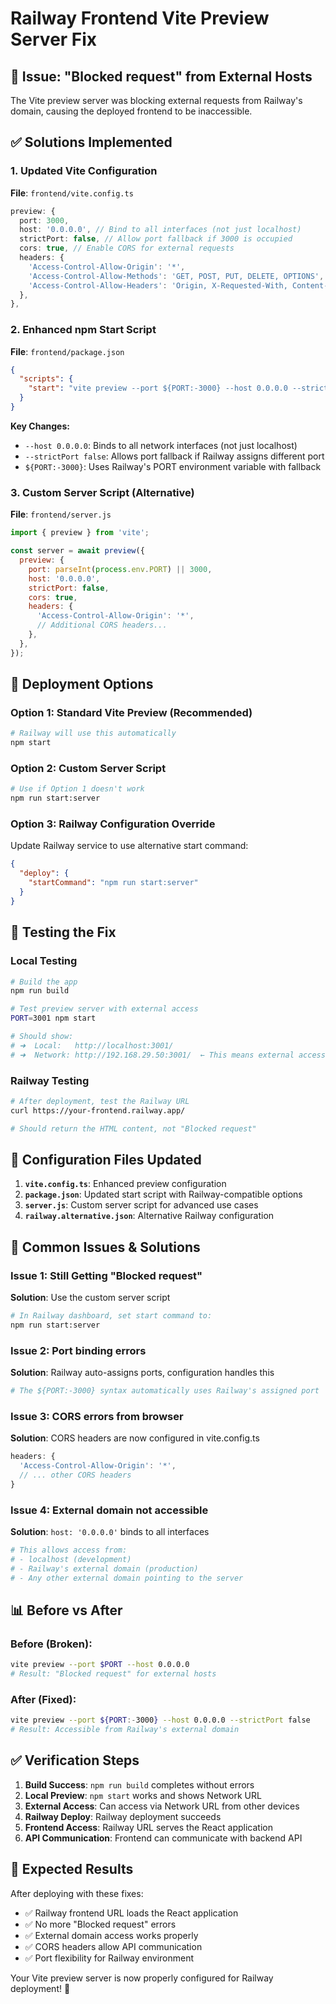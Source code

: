 # Railway Frontend Vite Preview Server Fix

## 🚨 Issue: "Blocked request" from External Hosts

The Vite preview server was blocking external requests from Railway's domain, causing the deployed frontend to be inaccessible.

## ✅ Solutions Implemented

### 1. **Updated Vite Configuration**

**File**: `frontend/vite.config.ts`
```typescript
preview: {
  port: 3000,
  host: '0.0.0.0', // Bind to all interfaces (not just localhost)
  strictPort: false, // Allow port fallback if 3000 is occupied
  cors: true, // Enable CORS for external requests
  headers: {
    'Access-Control-Allow-Origin': '*',
    'Access-Control-Allow-Methods': 'GET, POST, PUT, DELETE, OPTIONS',
    'Access-Control-Allow-Headers': 'Origin, X-Requested-With, Content-Type, Accept, Authorization',
  },
},
```

### 2. **Enhanced npm Start Script**

**File**: `frontend/package.json`
```json
{
  "scripts": {
    "start": "vite preview --port ${PORT:-3000} --host 0.0.0.0 --strictPort false"
  }
}
```

**Key Changes:**
- `--host 0.0.0.0`: Binds to all network interfaces (not just localhost)
- `--strictPort false`: Allows port fallback if Railway assigns different port
- `${PORT:-3000}`: Uses Railway's PORT environment variable with fallback

### 3. **Custom Server Script (Alternative)**

**File**: `frontend/server.js`
```javascript
import { preview } from 'vite';

const server = await preview({
  preview: {
    port: parseInt(process.env.PORT) || 3000,
    host: '0.0.0.0',
    strictPort: false,
    cors: true,
    headers: {
      'Access-Control-Allow-Origin': '*',
      // Additional CORS headers...
    },
  },
});
```

## 🚀 Deployment Options

### Option 1: Standard Vite Preview (Recommended)
```bash
# Railway will use this automatically
npm start
```

### Option 2: Custom Server Script
```bash
# Use if Option 1 doesn't work
npm run start:server
```

### Option 3: Railway Configuration Override
Update Railway service to use alternative start command:
```json
{
  "deploy": {
    "startCommand": "npm run start:server"
  }
}
```

## 🧪 Testing the Fix

### Local Testing
```bash
# Build the app
npm run build

# Test preview server with external access
PORT=3001 npm start

# Should show:
# ➜  Local:   http://localhost:3001/
# ➜  Network: http://192.168.29.50:3001/  ← This means external access works
```

### Railway Testing
```bash
# After deployment, test the Railway URL
curl https://your-frontend.railway.app/

# Should return the HTML content, not "Blocked request"
```

## 🔧 Configuration Files Updated

1. **`vite.config.ts`**: Enhanced preview configuration
2. **`package.json`**: Updated start script with Railway-compatible options
3. **`server.js`**: Custom server script for advanced use cases
4. **`railway.alternative.json`**: Alternative Railway configuration

## 🚨 Common Issues & Solutions

### Issue 1: Still Getting "Blocked request"
**Solution**: Use the custom server script
```bash
# In Railway dashboard, set start command to:
npm run start:server
```

### Issue 2: Port binding errors
**Solution**: Railway auto-assigns ports, configuration handles this
```bash
# The ${PORT:-3000} syntax automatically uses Railway's assigned port
```

### Issue 3: CORS errors from browser
**Solution**: CORS headers are now configured in vite.config.ts
```typescript
headers: {
  'Access-Control-Allow-Origin': '*',
  // ... other CORS headers
}
```

### Issue 4: External domain not accessible
**Solution**: `host: '0.0.0.0'` binds to all interfaces
```bash
# This allows access from:
# - localhost (development)
# - Railway's external domain (production)
# - Any other external domain pointing to the server
```

## 📊 Before vs After

### Before (Broken):
```bash
vite preview --port $PORT --host 0.0.0.0
# Result: "Blocked request" for external hosts
```

### After (Fixed):
```bash
vite preview --port ${PORT:-3000} --host 0.0.0.0 --strictPort false
# Result: Accessible from Railway's external domain
```

## ✅ Verification Steps

1. **Build Success**: `npm run build` completes without errors
2. **Local Preview**: `npm start` works and shows Network URL
3. **External Access**: Can access via Network URL from other devices
4. **Railway Deploy**: Railway deployment succeeds
5. **Frontend Access**: Railway URL serves the React application
6. **API Communication**: Frontend can communicate with backend API

## 🎯 Expected Results

After deploying with these fixes:
- ✅ Railway frontend URL loads the React application
- ✅ No more "Blocked request" errors
- ✅ External domain access works properly
- ✅ CORS headers allow API communication
- ✅ Port flexibility for Railway environment

Your Vite preview server is now properly configured for Railway deployment! 🚀